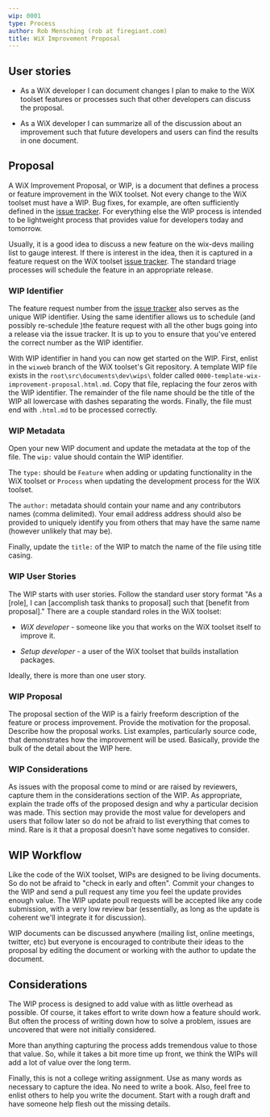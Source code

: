 ```yaml
---
wip: 0001
type: Process
author: Rob Mensching (rob at firegiant.com)
title: WiX Improvement Proposal
---
```


## User stories

* As a WiX developer I can document changes I plan to make to the WiX toolset features or processes such that other developers can discuss the proposal.

* As a WiX developer I can summarize all of the discussion about an improvement such that future developers and users can find the results in one document.

## Proposal

A WiX Improvement Proposal, or WIP, is a document that defines a process or feature
improvement in the WiX toolset. Not every change to the WiX toolset must have a WIP. Bug
fixes, for example, are often sufficiently defined in the [issue tracker]. For
everything else the WIP process is intended to be lightweight process that provides value
for developers today and tomorrow.

Usually, it is a good idea to discuss a new feature on the wix-devs mailing list to gauge interest.
If there is interest in the idea, then it is captured in a feature request on the WiX toolset 
[issue tracker]. The standard triage processes will schedule the feature in an appropriate release.

### WIP Identifier

The feature request number from the [issue tracker] also serves as the unique WIP identifier. Using
the same identifier allows us to schedule (and possibly re-schedule )the feature request with
all the other bugs going into a release via the issue tracker. It is up to you to ensure that
you've entered the correct number as the WIP identifier.

With WIP identifier in hand you can now get started on the WIP. First, enlist in the `wixweb` branch
of the WiX toolset's Git repository. A template WIP file exists in the `root\src\documents\dev\wips\`
folder called `0000-template-wix-improvement-proposal.html.md`. Copy that file, replacing the four
zeros with the WIP identifier. The remainder of the file name should be the title of the WIP
all lowercase with dashes separating the words. Finally, the file must end with `.html.md` to be
processed correctly.

### WIP Metadata

Open your new WIP document and update the metadata at the top of the file. The `wip:` value 
should contain the WIP identifier.

The `type:` should be `Feature` when adding or updating
functionality in the WiX toolset or `Process` when updating the development process for the
WiX toolset.

The `author:` metadata should contain your name and any contributors names (comma delimited). 
Your email address address should also be provided to uniquely identify you from others that
may have the same name (however unlikely that may be).

Finally, update the `title:` of the WIP to match the name of the file using title casing.

### WIP User Stories

The WIP starts with user stories. Follow the standard user story format "As a [role], I can
[accomplish task thanks to proposal] such that [benefit from proposal]." There are a couple
standard roles in the WiX toolset:

* *WiX developer* - someone like you that works on the WiX toolset itself to improve it.

* *Setup developer* - a user of the WiX toolset that builds installation packages.

Ideally, there is more than one user story.

### WIP Proposal

The proposal section of the WIP is a fairly freeform description of the feature or process
improvement. Provide the motivation for the proposal. Describe how the proposal works. List examples,
particularly source code, that demonstrates how the improvement will be used. Basically, provide
the bulk of the detail about the WIP here.

### WIP Considerations

As issues with the proposal come to mind or are raised by reviewers, capture them in the
considerations section of the WIP. As appropriate, explain the trade offs of the proposed
design and why a particular decision was made. This section may provide the most value for
developers and users that follow later so do not be afraid to list everything that comes
to mind. Rare is it that a proposal doesn't have some negatives to consider.

## WIP Workflow

Like the code of the WiX toolset, WIPs are designed to be living documents. So do not be afraid
to "check in early and often". Commit your changes to the WIP and send a pull request any time
you feel the update provides enough value. The WIP update poull requests will be accepted like
any code submission, with a very low review bar (essentially, as long as the update is coherent
we'll integrate it for discussion).

WIP documents can be discussed anywhere (mailing list, online meetings, twitter, etc) but everyone
is encouraged to contribute their ideas to the proposal by editing the document or working with
the author to update the document.

## Considerations

The WIP process is designed to add value with as little overhead as possible. Of course, it takes
effort to write down how a feature should work. But often the process of writing down how to solve
a problem, issues are uncovered that were not initially considered.

More than anything capturing the process adds tremendous value to those that value. So, while it
takes a bit more time up front, we think the WIPs will add a lot of value over the long term.

Finally, this is not a college writing assignment. Use as many words as necessary to capture the
idea. No need to write a book. Also, feel free to enlist others to help you write the document.
Start with a rough draft and have someone help flesh out the missing details.

  [issue tracker]: /issues/
